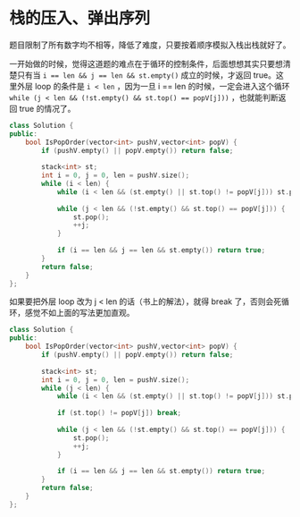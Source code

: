 # 栈的压入、弹出序列

题目限制了所有数字均不相等，降低了难度，只要按着顺序模拟入栈出栈就好了。

一开始做的时候，觉得这道题的难点在于循环的控制条件，后面想想其实只要想清楚只有当 `i == len && j == len && st.empty()` 成立的时候，才返回 true。这里外层 loop 的条件是 `i < len` ，因为一旦 i == len 的时候，一定会进入这个循环 `while (j < len && (!st.empty() && st.top() == popV[j]))` ，也就能判断返回 true 的情况了。

```cpp
class Solution {
public:
    bool IsPopOrder(vector<int> pushV,vector<int> popV) {
        if (pushV.empty() || popV.empty()) return false;
        
        stack<int> st;
        int i = 0, j = 0, len = pushV.size();
        while (i < len) {
            while (i < len && (st.empty() || st.top() != popV[j])) st.push(pushV[i++]);
            
            while (j < len && (!st.empty() && st.top() == popV[j])) {
                st.pop();
                ++j;
            }
            
            if (i == len && j == len && st.empty()) return true;
        }
        return false;
    }
};
```

如果要把外层 loop 改为 j < len 的话（书上的解法），就得 break 了，否则会死循环，感觉不如上面的写法更加直观。

```cpp
class Solution {
public:
    bool IsPopOrder(vector<int> pushV,vector<int> popV) {
        if (pushV.empty() || popV.empty()) return false;
        
        stack<int> st;
        int i = 0, j = 0, len = pushV.size();
        while (j < len) {
            while (i < len && (st.empty() || st.top() != popV[j])) st.push(pushV[i++]);
            
            if (st.top() != popV[j]) break;
            
            while (j < len && (!st.empty() && st.top() == popV[j])) {
                st.pop();
                ++j;
            }
            
            if (i == len && j == len && st.empty()) return true;
        }
        return false;
    }
};
```

